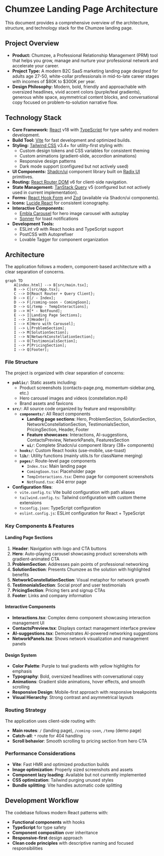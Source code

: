 # Chumzee Landing Page Architecture

This document provides a comprehensive overview of the architecture, structure, and technology stack for the Chumzee landing page.

## Project Overview

*   **Product:** Chumzee, a Professional Relationship Management (PRM) tool that helps you grow, manage and nurture your professional network and accelerate your career.
*   **Project Type:** A modern B2C SaaS marketing landing page designed for adults age 27-50, white-collar professionals in mid-to-late career stages with incomes of $80K to $300K per year.
*   **Design Philosophy:** Modern, bold, friendly and approachable with oversized headlines, vivid accent colors (purple/teal gradients), generous white space, asymmetrical content blocks, and conversational copy focused on problem-to-solution narrative flow.

## Technology Stack

*   **Core Framework:** [React](https://react.dev/) v18 with [TypeScript](https://www.typescriptlang.org/) for type safety and modern development.
*   **Build Tool:** [Vite](https://vitejs.dev/) for fast development and optimized builds.
*   **Styling:** [Tailwind CSS](https://tailwindcss.com/) v3.4+ for utility-first styling with:
    - Custom design tokens and CSS variables for consistent theming
    - Custom animations (gradient-slide, accordion animations)
    - Responsive design patterns
    - Dark mode support (configured but not actively used)
*   **UI Components:** [Shadcn/ui](https://ui.shadcn.com/) component library built on [Radix UI](https://www.radix-ui.com/) primitives.
*   **Routing:** [React Router DOM](https://reactrouter.com/) v6 for client-side navigation.
*   **State Management:** [TanStack Query](https://tanstack.com/query/latest) v5 (configured but not actively used in current implementation).
*   **Forms:** [React Hook Form](https://react-hook-form.com/) and [Zod](https://zod.dev/) (available via Shadcn/ui components).
*   **Icons:** [Lucide React](https://lucide.dev/) for consistent iconography.
*   **Interactive Components:** 
    - [Embla Carousel](https://www.embla-carousel.com/) for hero image carousel with autoplay
    - [Sonner](https://sonner.emilkowal.ski/) for toast notifications
*   **Development Tools:**
    - ESLint v9 with React hooks and TypeScript support
    - PostCSS with Autoprefixer
    - Lovable Tagger for component organization

## Architecture

The application follows a modern, component-based architecture with a clear separation of concerns.

```mermaid
graph TD
    A[index.html] --> B[src/main.tsx];
    B --> C[src/App.tsx];
    C --> D{React Router + Query Client};
    D --> E[/ - Index];
    D --> F[/coming-soon - ComingSoon];
    D --> G[/temp - TempInteractions];
    D --> H[* - NotFound];
    E --> I[Landing Page Sections];
    I --> J[Header];
    I --> K[Hero with Carousel];
    I --> L[ProblemSection];
    I --> M[SolutionSection];
    I --> N[NetworkConstellationSection];
    I --> O[TestimonialsSection];
    I --> P[PricingSection];
    I --> Q[Footer];
```

### File Structure

The project is organized with clear separation of concerns:

*   **`public/`**: Static assets including:
    - Product screenshots (contacts-page.png, momentum-sidebar.png, etc.)
    - Hero carousel images and videos (constellation.mp4)
    - Brand assets and favicons
*   **`src/`**: All source code organized by feature and responsibility:
    - **`components/`**: All React components
        - **Landing page sections**: Hero, ProblemSection, SolutionSection, NetworkConstellationSection, TestimonialsSection, PricingSection, Header, Footer
        - **Feature showcases**: Interactions, AI-suggestions, ContactsPreview, NetworkPanels, FeaturesSection
        - **`ui/`**: Complete Shadcn/ui component library (38+ components)
    - **`hooks/`**: Custom React hooks (use-mobile, use-toast)
    - **`lib/`**: Utility functions (mainly utils.ts for className merging)
    - **`pages/`**: Route-level page components
        - `Index.tsx`: Main landing page
        - `ComingSoon.tsx`: Placeholder page
        - `TempInteractions.tsx`: Demo page for component screenshots
        - `NotFound.tsx`: 404 error page
*   **Configuration files**:
    - `vite.config.ts`: Vite build configuration with path aliases
    - `tailwind.config.ts`: Tailwind configuration with custom theme extensions
    - `tsconfig.json`: TypeScript configuration
    - `eslint.config.js`: ESLint configuration for React + TypeScript

### Key Components & Features

#### Landing Page Sections
1. **Header**: Navigation with logo and CTA buttons
2. **Hero**: Auto-playing carousel showcasing product screenshots with gradient-animated CTA
3. **ProblemSection**: Addresses pain points of professional networking
4. **SolutionSection**: Presents Chumzee as the solution with highlighted benefits
5. **NetworkConstellationSection**: Visual metaphor for network growth
6. **TestimonialsSection**: Social proof and user testimonials
7. **PricingSection**: Pricing tiers and signup CTAs
8. **Footer**: Links and company information

#### Interactive Components
- **Interactions.tsx**: Complex demo component showcasing interaction management UI
- **ContactsPreview.tsx**: Displays contact management interface preview
- **AI-suggestions.tsx**: Demonstrates AI-powered networking suggestions
- **NetworkPanels.tsx**: Shows network visualization and management panels

#### Design System
- **Color Palette**: Purple to teal gradients with yellow highlights for emphasis
- **Typography**: Bold, oversized headlines with conversational copy
- **Animations**: Gradient slide animations, hover effects, and smooth scrolling
- **Responsive Design**: Mobile-first approach with responsive breakpoints
- **Visual Hierarchy**: Strong contrast and asymmetrical layouts

### Routing Strategy

The application uses client-side routing with:
- **Main routes**: `/` (landing page), `/coming-soon`, `/temp` (demo page)
- **Catch-all**: `*` route for 404 handling
- **Scroll behavior**: Smooth scrolling to pricing section from hero CTA

### Performance Considerations

- **Vite**: Fast HMR and optimized production builds
- **Image optimization**: Properly sized screenshots and assets
- **Component lazy loading**: Available but not currently implemented
- **CSS optimization**: Tailwind purging unused styles
- **Bundle splitting**: Vite handles automatic code splitting

## Development Workflow

The codebase follows modern React patterns with:
- **Functional components** with hooks
- **TypeScript** for type safety
- **Component composition** over inheritance
- **Responsive-first** design approach
- **Clean code principles** with descriptive naming and focused responsibilities
